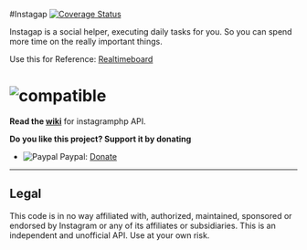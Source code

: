 #Instagap [![Coverage Status](https://coveralls.io/repos/github/boennemann/badges/badge.svg?branch=master)](https://coveralls.io/github/boennemann/badges?branch=master)

Instagap is a social helper, executing daily tasks for you.
So you can spend more time on the really important things.

Use this for Reference: [Realtimeboard](https://realtimeboard.com/app/board/o9J_k0ytgTs=/ "Whiteboard")

# ![compatible](https://img.shields.io/badge/PHP%207-Compatible-brightgreen.svg) 

**Read the [wiki](https://github.com/mgp25/Instagram-API/wiki)**  for instagramphp API.

**Do you like this project? Support it by donating**
- ![Paypal](https://raw.githubusercontent.com/reek/anti-adblock-killer/gh-pages/images/paypal.png) Paypal: [Donate](https://www.paypal.me/FynnMerlevede/5)
----------

## Legal

This code is in no way affiliated with, authorized, maintained, sponsored or endorsed by Instagram or any of its affiliates or subsidiaries. This is an independent and unofficial API. Use at your own risk.
